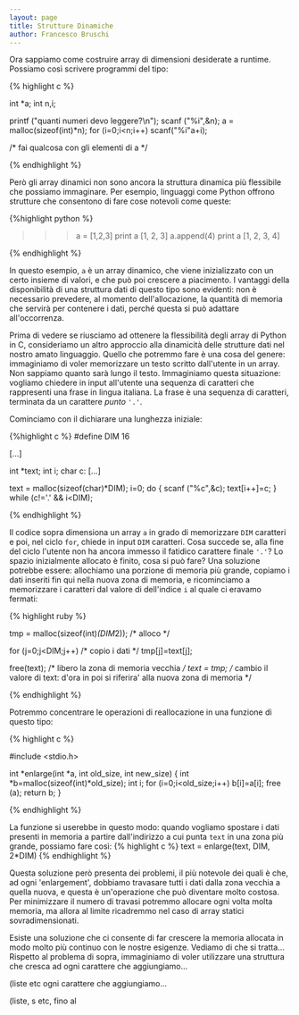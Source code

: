 ```yaml
---
layout: page
title: Strutture Dinamiche
author: Francesco Bruschi
---
```


Ora sappiamo come costruire array di dimensioni desiderate a runtime. Possiamo così scrivere programmi del tipo:

{% highlight c %}

int *a;
int n,i;

printf ("quanti numeri devo leggere?\n");
scanf ("%i",&n);
a = malloc(sizeof(int)*n);
for (i=0;i<n;i++)
    scanf("%i"a+i);

/* fai qualcosa con gli elementi di a */

{% endhighlight %}

Però gli array dinamici non sono ancora la struttura dinamica più flessibile che possiamo immaginare. Per esempio, linguaggi come Python offrono strutture che consentono di fare cose notevoli come queste:

{%highlight python %}

>>> a = [1,2,3]
>>> print a
[1, 2, 3]
>>> a.append(4)
>>> print a
[1, 2, 3, 4]

{% endhighlight %}


In questo esempio, `a` è un array dinamico, che viene inizializzato con un certo insieme di valori, e che può poi crescere a piacimento.
I vantaggi della disponibilità di una struttura dati di questo tipo sono evidenti: non è necessario prevedere, al momento dell'allocazione, la quantità di memoria che servirà per contenere i dati, perché questa si può adattare all'occorrenza.

Prima di vedere se riusciamo ad ottenere la flessibilità degli  array di Python in C, consideriamo un altro approccio alla dinamicità delle strutture dati nel nostro amato linguaggio.
Quello che potremmo fare è una cosa del genere: immaginiamo di voler memorizzare un testo scritto dall'utente in un array. Non sappiamo quanto sarà lungo il testo. Immaginiamo questa situazione: vogliamo chiedere in input all'utente una sequenza di caratteri che rappresenti una frase in lingua italiana. La frase è una sequenza di caratteri, terminata da un carattere _punto_ `'.'`. 

Cominciamo con il dichiarare una lunghezza iniziale:

{%highlight c %}
#define DIM 16

[...]

int *text;
int i;
char c:
[...]

text = malloc(sizeof(char)*DIM);
i=0;
do 
{
    scanf ("%c",&c);
    text[i++]=c;
} while (c!='.' && i<DIM);

{% endhighlight %}

Il codice sopra dimensiona un array `a` in grado di memorizzare `DIM` caratteri e poi, nel ciclo `for`, chiede in input `DIM` caratteri. Cosa succede se, alla fine del ciclo l'utente non ha ancora immesso il fatidico carattere finale `'.'`?
Lo spazio inizialmente allocato è finito, cosa si può fare?
Una soluzione potrebbe essere: allochiamo una porzione di memoria più grande, copiamo i dati inseriti fin qui nella nuova zona di memoria, e ricominciamo a memorizzare i caratteri dal valore di dell'indice `i` al quale ci eravamo fermati:

{% highlight ruby %}

tmp = malloc(sizeof(int)*(DIM*2)); /* alloco */

for (j=0;j<DIM;j++)                /* copio i dati */
    tmp[j]=text[j];     

free(text);                        /* libero la zona di memoria vecchia */
text = tmp;                        /* cambio il valore di text: d'ora in poi si riferira'
                                      alla nuova zona di memoria */

{% endhighlight %}

Potremmo concentrare le operazioni di reallocazione in una funzione di questo tipo:

{% highlight c %}

#include <stdio.h>

int *enlarge(int *a, int old_size, int new_size)
{
    int *b=malloc(sizeof(int)*old_size);
    int i;
    for (i=0;i<old_size;i++)
        b[i]=a[i];
    free (a);
    return b;
}

{% endhighlight %}

La funzione si userebbe in questo modo: quando vogliamo spostare i dati presenti in memoria a partire dall'indirizzo a cui punta `text` in una zona più grande, possiamo fare così: 
{% highlight c %}
text = enlarge(text, DIM, 2*DIM)
{% endhighlight %}

Questa soluzione però presenta dei problemi, il più notevole dei quali è che, ad ogni 'enlargement', dobbiamo travasare tutti i dati dalla zona vecchia a quella nuova, e questa è un'operazione che può diventare molto costosa. Per minimizzare il numero di travasi potremmo allocare ogni volta molta memoria, ma allora al limite ricadremmo nel caso di array statici sovradimensionati. 

Esiste una soluzione che ci consente di far crescere la memoria allocata in modo molto più continuo con le nostre esigenze. Vediamo di che si tratta...
Rispetto al problema di sopra, immaginiamo di voler utilizzare una struttura che cresca ad ogni carattere che aggiungiamo...

(liste etc ogni carattere che aggiungiamo...

(liste, s etc, fino al
